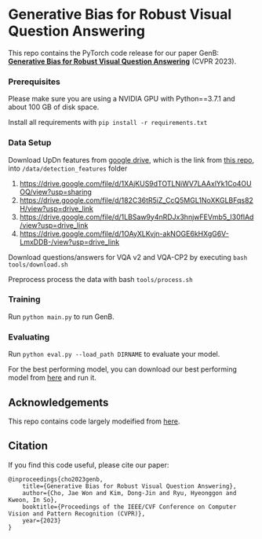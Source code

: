 # Generative Bias for Robust Visual Question Answering

This repo contains the PyTorch code release for our paper GenB: [**Generative Bias for Robust Visual Question Answering**](https://arxiv.org/abs/2208.00690) (CVPR 2023).

### Prerequisites

Please make sure you are using a NVIDIA GPU with Python==3.7.1 and about 100 GB of disk space.

Install all requirements with ``pip install -r requirements.txt``


### Data Setup

Download UpDn features from [google drive](https://drive.google.com/drive/folders/111ipuYC0BeprYZhHXLzkRGeYAHcTT0WR?usp=sharing), which is the link from [this repo](https://github.com/GeraldHan/GGE), into ``/data/detection_features`` folder

1. https://drive.google.com/file/d/1XAjKUS9dTOTLNiWV7LAAxlYk1Co4OUOQ/view?usp=sharing
2. https://drive.google.com/file/d/182C36tR5iZ_CcQ5MGL1NoXKGLBFqs82H/view?usp=drive_link
3. https://drive.google.com/file/d/1LBSaw9y4nRDJx3hnjwFEVmb5_I30flAd/view?usp=drive_link
4. https://drive.google.com/file/d/1OAyXLKvjn-akNOGE6kHXgG6V-LmxDDB-/view?usp=drive_link

Download questions/answers for VQA v2 and VQA-CP2 by executing ``bash tools/download.sh``

Preprocess process the data with bash ``tools/process.sh``

### Training

Run ``python main.py`` to run GenB.


### Evaluating

Run ``python eval.py --load_path DIRNAME`` to evaluate your model. 

For the best performing model, you can download our best performing model from [here](https://drive.google.com/drive/folders/1ujBnfmKHp2m9FDla2zkO-HrBowiLSJtk) and run it.



## Acknowledgements
This repo contains code largely modeified from [here](https://github.com/GeraldHan/GGE).


## Citation
If you find this code useful, please cite our paper:
```
@inproceedings{cho2023genb,
	title={Generative Bias for Robust Visual Question Answering},
	author={Cho, Jae Won and Kim, Dong-Jin and Ryu, Hyeonggon and Kweon, In So},
	booktitle={Proceedings of the IEEE/CVF Conference on Computer Vision and Pattern Recognition (CVPR)},
	year={2023}
}
```

